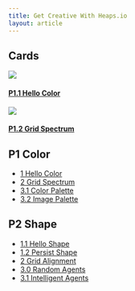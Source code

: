 ```yaml
---
title: Get Creative With Heaps.io
layout: article
---
```


## Cards

<section class="demos">
  <article class="demoCard">
    <a href="{{site.url}}/{{site.baseurl}}/P1-Color/1-hello-color/">
      <img src="{{site.url}}/{{site.baseurl}}/P1-Color/1-hello-color/Screenshot.png"/>
      <footer>
        <h4>P1.1 Hello Color</h4>
      </footer>
    </a>
  </article>

  <article class="demoCard">
    <a href="{{site.url}}/{{site.baseurl}}/P1-Color/2-grid-spectrum/">
      <img src="{{site.url}}/{{site.baseurl}}/P1-Color/2-grid-spectrum/Screenshot.png"/>
      <footer>
        <h4>P1.2 Grid Spectrum</h4>
      </footer>
    </a>
  </article>
</section>

## P1 Color

* [1 Hello Color]({{site.url}}/{{site.baseurl}}/P1-Color/1-hello-color)
* [2 Grid Spectrum]({{site.url}}/{{site.baseurl}}/P1-Color/2-grid-spectrum)
* [3.1 Color Palette]({{site.url}}/{{site.baseurl}}/P1-Color/3-1-color-palette)
* [3.2 Image Palette]({{site.url}}/{{site.baseurl}}/P1-Color/3-2-image-palette)

## P2 Shape

* [1.1 Hello Shape]({{site.url}}/{{site.baseurl}}/P2-Shape/1-1-hello-shape)
* [1.2 Persist Shape]({{site.url}}/{{site.baseurl}}/P2-Shape/1-2-persist-shape)
* [2 Grid Alignment]({{site.url}}/{{site.baseurl}}/P2-Shape/2-0-grid-alignment)
* [3.0 Random Agents]({{site.url}}/{{site.baseurl}}/P2-Shape/3-0-random-agent)
* [3.1 Intelligent Agents]({{site.url}}/{{site.baseurl}}/P2-Shape/3-1-intelligent-agent)